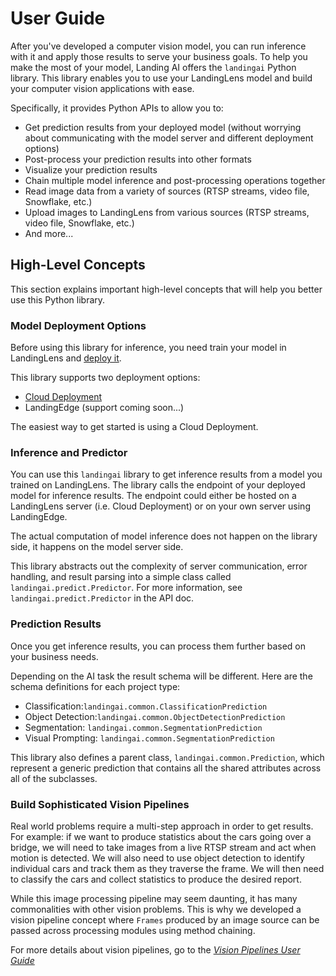 # User Guide

After you've developed a computer vision model, you can run inference with it and apply those results to serve your business goals. To help you make the most of your model, Landing AI offers the `landingai` Python library. This library enables you to use your LandingLens model and build your computer vision applications with ease.

Specifically, it provides Python APIs to allow you to:
- Get prediction results from your deployed model (without worrying about communicating with the model server and different deployment options)
- Post-process your prediction results into other formats
- Visualize your prediction results
- Chain multiple model inference and post-processing operations together
- Read image data from a variety of sources (RTSP streams, video file, Snowflake, etc.)
- Upload images to LandingLens from various sources (RTSP streams, video file, Snowflake, etc.)
- And more...

## High-Level Concepts

This section explains important high-level concepts that will help you better use this Python library.

### Model Deployment Options

Before using this library for inference, you need train your model in LandingLens and [deploy it](https://support.landing.ai/docs/deployment-options).

This library supports two deployment options:
- [Cloud Deployment](https://support.landing.ai/landinglens/docs/cloud-deployment)
- LandingEdge (support coming soon...)

The easiest way to get started is using a Cloud Deployment.

### Inference and Predictor

You can use this `landingai` library to get inference results from a model you trained on LandingLens.
The library calls the endpoint of your deployed model for inference results. The endpoint could either be hosted on a LandingLens server (i.e. Cloud Deployment) or on your own server using LandingEdge.

The actual computation of model inference does not happen on the library side, it happens on the model server side.

This library abstracts out the complexity of server communication, error handling, and result parsing into a simple class called `landingai.predict.Predictor`. For more information, see `landingai.predict.Predictor` in the API doc.

### Prediction Results

Once you get inference results, you can process them further based on your business needs.

Depending on the AI task the result schema will be different. Here are the schema definitions for each project type:

- Classification:`landingai.common.ClassificationPrediction`
- Object Detection:`landingai.common.ObjectDetectionPrediction`
- Segmentation: `landingai.common.SegmentationPrediction`
- Visual Prompting: `landingai.common.SegmentationPrediction`

This library also defines a parent class, `landingai.common.Prediction`, which represent a generic prediction that contains all the shared attributes across all of the subclasses.

### Build Sophisticated Vision Pipelines

Real world problems require a multi-step approach in order to get results. For example: if we want to produce statistics about the cars going over a bridge, we will need to take images from a live RTSP stream and act when motion is detected. We will also need to use object detection to identify individual cars and track them as they traverse the frame. We will then need to classify the cars and collect statistics to produce the desired report.

While this image processing pipeline may seem daunting, it has many commonalities with other vision problems. This is why we developed a vision pipeline concept where `Frames` produced by an image source can be passed across processing modules using method chaining. 

For more details about vision pipelines, go to the [*Vision Pipelines User Guide*](#vision-pipelines)
